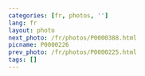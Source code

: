 ```yaml
---
categories: [fr, photos, '']
lang: fr
layout: photo
next_photo: /fr/photos/P0000388.html
picname: P0000226
prev_photo: /fr/photos/P0000225.html
tags: []
---
```

